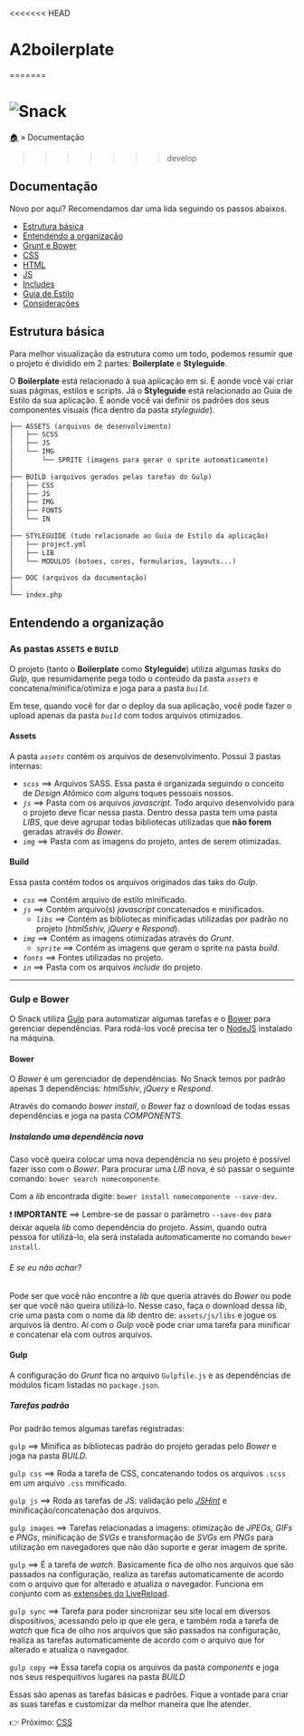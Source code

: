<<<<<<< HEAD
# A2boilerplate
=======
# ![Snack](https://cloud.githubusercontent.com/assets/1345662/4002471/12af2f4c-296d-11e4-8c6d-ddee89d68c85.png)

[:house:](../../../) » Documentação
>>>>>>> develop

## Documentação

Novo por aqui? Recomendamos dar uma lida seguindo os passos abaixos.

* [Estrutura básica](#estrutura-b%C3%A1sica)
* [Entendendo a organização](#entendendo-a-organiza%C3%A7%C3%A3o)
* [Grunt e Bower](#grunt-e-bower)
* [CSS](css.md)
* [HTML](html.md)
* [JS](js.md)
* [Includes](includes.md)
* [Guia de Estilo](styleguide.md)
* [Considerações](outros.md)

## Estrutura básica

Para melhor visualização da estrutura como um todo, podemos resumir que o projeto é dividido em 2 partes: **Boilerplate** e **Styleguide**.

O **Boilerplate** está relacionado à sua aplicação em si. É aonde você vai criar suas páginas, estilos e scripts. Já o **Styleguide** está relacionado ao Guia de Estilo da sua aplicação. É aonde você vai definir os padrões dos seus componentes visuais (fica dentro da pasta _styleguide_).

```html
├── ASSETS (arquivos de desenvolvimento)
│   ├── SCSS
│   ├── JS
│   └── IMG
│       └── SPRITE (imagens para gerar o sprite automaticamente)
│
├── BUILD (arquivos gerados pelas tarefas do Gulp)
│   ├── CSS
│   ├── JS
│   ├── IMG
│   ├── FONTS
│   └── IN
│
├── STYLEGUIDE (tudo relacionado ao Guia de Estilo da aplicação)
│   ├── project.yml
│   ├── LIB
│   └── MODULOS (botoes, cores, formularios, layouts...)
│
├── DOC (arquivos da documentação)
│
└── index.php
```

## Entendendo a organização

### As pastas `ASSETS` e `BUILD`

O projeto (tanto o **Boilerplate** como **Styleguide**) utiliza algumas _tasks_ do _Gulp_, que resumidamente pega todo o conteúdo da pasta _`assets`_ e concatena/minifica/otimiza e joga para a pasta _`build`_.

Em tese, quando você for dar o deploy da sua aplicação, você pode fazer o upload apenas da pasta _`build`_ com todos arquivos otimizados.

#### Assets

A pasta _`assets`_ contém os arquivos de desenvolvimento. Possui 3 pastas internas:

* _`scss`_ ==> Arquivos SASS. Essa pasta é organizada seguindo o conceito de _Design Atômico_ com alguns toques pessoais nossos.
* _`js`_ ==> Pasta com os arquivos _javascript_. Todo arquivo desenvolvido para o projeto deve ficar nessa pasta. Dentro dessa pasta tem uma pasta _LIBS_, que deve agrupar todas bibliotecas utilizadas que **não forem** geradas através do _Bower_.
* _`img`_ ==> Pasta com as imagens do projeto, antes de serem otimizadas.

#### Build

Essa pasta contém todos os arquivos originados das taks do _Gulp_.

* _`css`_ ==> Contém arquivo de estilo minificado.
* _`js`_ ==> Contém arquivo(s) _javascript_ concatenados e minificados.
    - _`libs`_ ==> Contém as bibliotecas minificadas utilizadas por padrão no projeto (_html5shiv, jQuery_ e _Respond_).
* _`img`_ ==> Contém as imagens otimizadas através do _Grunt_.
    - _`sprite`_ ==> Contém as imagens que geram o sprite na pasta _build_.
* _`fonts`_ ==> Fontes utilizadas no projeto.
* _`in`_ ==> Pasta com os arquivos _include_ do projeto.

---

### Gulp e Bower

O Snack utiliza [Gulp](http://gulpjs.com/) para automatizar algumas tarefas e o [Bower](http://bower.io/) para gerenciar dependências. Para rodá-los você precisa ter o [NodeJS](http://nodejs.org/) instalado na máquina.

#### Bower

O _Bower_ é um gerenciador de dependências. No Snack temos por padrão apenas 3 dependências: _html5shiv_, _jQuery_ e _Respond_.

Através do comando _bower install_, o _Bower_ faz o download de todas essas dependências e joga na pasta _COMPONENTS_.  

##### Instalando uma dependência nova

Caso você queira colocar uma nova dependência no seu projeto é possível fazer isso com o _Bower_. Para procurar uma _LIB_ nova, é só passar o seguinte comando: `bower search nomecomponente`. 

Com a _lib_ encontrada digite: `bower install nomecomponente --save-dev`.

:exclamation: **IMPORTANTE** ==> Lembre-se de passar o parâmetro `--save-dev` para deixar aquela _lib_ como dependência do projeto. Assim, quando outra pessoa for utilizá-lo, ela será instalada automaticamente no comando `bower install`.

###### E se eu não achar?

Pode ser que você não encontre a _lib_ que queria através do _Bower_ ou pode ser que você não queira utilizá-lo. Nesse caso, faça o download dessa _lib_, crie uma pasta com o nome da _lib_ dentro de: `assets/js/libs` e jogue os arquivos lá dentro. Aí com o _Gulp_ você pode criar uma tarefa para minificar e concatenar ela com outros arquivos.

#### Gulp

A configuração do _Grunt_ fica no arquivo `Gulpfile.js` e as dependências de módulos ficam listadas no `package.json`.

##### Tarefas padrão

Por padrão temos algumas tarefas registradas:

`gulp` ==> Minifica as bibliotecas padrão do projeto geradas pelo _Bower_ e joga na pasta _BUILD_.

`gulp css` ==> Roda a tarefa de CSS, concatenando todos os arquivos `.scss` em um arquivo `.css` minificado.

`gulp js` ==> Roda as tarefas de JS: validação pelo [_JSHint_](http://www.jshint.com/) e minificação/concatenação dos arquivos.

`gulp images` ==> Tarefas relacionadas a imagens: otimização de _JPEGs, GIFs_ e _PNGs_, minificação de _SVGs_ e transformação de _SVGs_ em _PNGs_ para utilização em navegadores que não dão suporte e gerar imagem de sprite.

`gulp` ==> É a tarefa de _watch_. Basicamente fica de olho nos arquivos que são passados na configuração, realiza as tarefas automaticamente de acordo com o arquivo que for alterado e atualiza o navegador. Funciona em conjunto com as [extensões do LiveReload](http://feedback.livereload.com/knowledgebase/articles/86242-how-do-i-install-and-use-the-browser-extensions).

`gulp sync` ==> Tarefa para poder sincronizar seu site local em diversos dispositivos, acessando pelo ip que ele gera, e também roda a tarefa de _watch_ que fica de olho nos arquivos que são passados na configuração, realiza as tarefas automaticamente de acordo com o arquivo que for alterado e atualiza o navegador.

`gulp copy` ==> Essa tarefa copia os arquivos da pasta _components_ e joga nos seus respequitivos lugares na pasta _BUILD_

Essas são apenas as tarefas básicas e padrões. Fique a vontade para criar as suas tarefas e customizar da melhor maneira que lhe atender.

:point_right: Próximo: [CSS](css.md)
